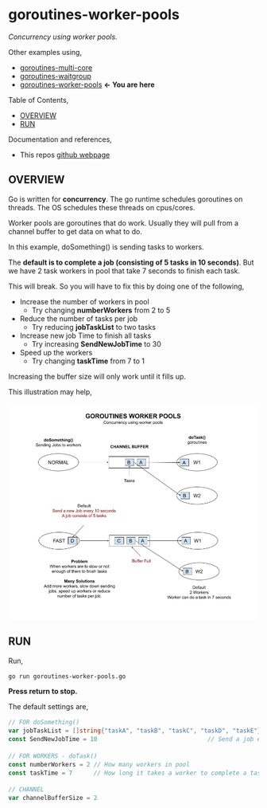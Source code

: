 # goroutines-worker-pools

_Concurrency using worker pools._

Other examples using,

* [goroutines-multi-core](https://github.com/JeffDeCola/my-go-examples/tree/master/goroutines/goroutines-multi-core)
* [goroutines-waitgroup](https://github.com/JeffDeCola/my-go-examples/tree/master/goroutines/goroutines-waitgroup)
* [goroutines-worker-pools](https://github.com/JeffDeCola/my-go-examples/tree/master/goroutines/goroutines-worker-pools)
  **<- You are here**

Table of Contents,

* [OVERVIEW](https://github.com/JeffDeCola/my-go-examples/tree/master/goroutines/goroutines-worker-pools#overview)
* [RUN](https://github.com/JeffDeCola/my-go-examples/tree/master/goroutines/goroutines-worker-pools#run)

Documentation and references,

* This repos [github webpage](https://jeffdecola.github.io/my-go-examples/)

## OVERVIEW

Go is written for **concurrency**. The go runtime schedules goroutines on threads.
The OS schedules these threads on cpus/cores.

Worker pools are goroutines that do work.
Usually they will pull from a channel buffer to get data on what to do.

In this example, doSomething() is sending tasks to workers.

The **default is to complete a job (consisting of 5 tasks in 10 seconds)**.
But we have 2 task workers in pool that take 7 seconds to finish each task.

This will break. So you will have to fix this by doing one of the following,

* Increase the number of workers in pool
  * Try changing **numberWorkers** from 2 to 5
* Reduce the number of tasks per job
  * Try reducing **jobTaskList** to two tasks
* Increase new job Time to finish all tasks
  * Try increasing **SendNewJobTime** to 30
* Speed up the workers
  * Try changing **taskTime** from 7 to 1

Increasing the buffer size will only work until it fills up.

This illustration may help,

![IMAGE - goroutines-worker-pools.jpg - IMAGE](../../docs/pics/goroutines/goroutines-worker-pools.jpg)

## RUN

Run,

```bash
go run goroutines-worker-pools.go
```

**Press return to stop.**

The default settings are,

```go
// FOR doSomething()
var jobTaskList = []string{"taskA", "taskB", "taskC", "taskD", "taskE"} // 5 tasks
const SendNewJobTime = 10                               // Send a job every x seconds

// FOR WORKERS - doTask()
const numberWorkers = 2 // How many workers in pool
const taskTime = 7      // How long it takes a worker to complete a task

// CHANNEL
var channelBufferSize = 2
```
